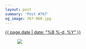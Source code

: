 ```yaml
---
layout: post
summary: 'Post #767'
og_image: 767-960.jpg
---
```


<p>
 <time>
  <a href="/767">
   {{ page.date | date: "%B %-d, %Y" }}
  </a>
 </time>
 <a href="/767">
  <figure data-taken="6/18/2018">
   <img sizes="(min-width: 700px) 50vw, calc(100vw - 2rem)" src="{{ site.assets_url }}/767-480.jpg" srcset="{{ site.assets_url }}/767-240.jpg 240w, {{ site.assets_url }}/767-480.jpg 480w, {{ site.assets_url }}/767-720.jpg 720w, {{ site.assets_url }}/767-960.jpg 960w"/>
  </figure>
 </a>
</p>
